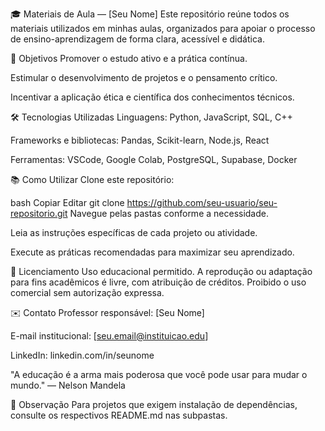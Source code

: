🎓 Materiais de Aula — [Seu Nome]
Este repositório reúne todos os materiais utilizados em minhas aulas, organizados para apoiar o processo de ensino-aprendizagem de forma clara, acessível e didática.

🎯 Objetivos
Promover o estudo ativo e a prática contínua.

Estimular o desenvolvimento de projetos e o pensamento crítico.

Incentivar a aplicação ética e científica dos conhecimentos técnicos.

🛠 Tecnologias Utilizadas
Linguagens: Python, JavaScript, SQL, C++

Frameworks e bibliotecas: Pandas, Scikit-learn, Node.js, React

Ferramentas: VSCode, Google Colab, PostgreSQL, Supabase, Docker

📚 Como Utilizar
Clone este repositório:

bash
Copiar
Editar
git clone https://github.com/seu-usuario/seu-repositorio.git
Navegue pelas pastas conforme a necessidade.

Leia as instruções específicas de cada projeto ou atividade.

Execute as práticas recomendadas para maximizar seu aprendizado.

📄 Licenciamento
Uso educacional permitido.
A reprodução ou adaptação para fins acadêmicos é livre, com atribuição de créditos.
Proibido o uso comercial sem autorização expressa.

✉️ Contato
Professor responsável: [Seu Nome]

E-mail institucional: [seu.email@instituicao.edu]

LinkedIn: linkedin.com/in/seunome

"A educação é a arma mais poderosa que você pode usar para mudar o mundo." — Nelson Mandela

📎 Observação
Para projetos que exigem instalação de dependências, consulte os respectivos README.md nas subpastas.

